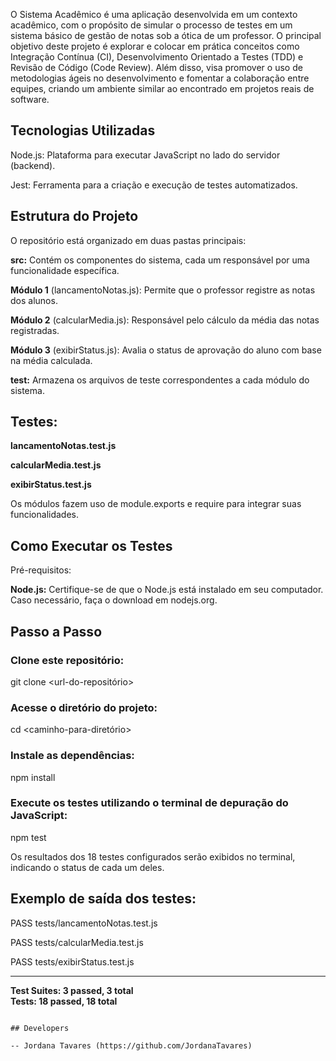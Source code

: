 O Sistema Acadêmico é uma aplicação desenvolvida em um contexto acadêmico, com o propósito de simular o processo
de testes em um sistema básico de gestão de notas sob a ótica de um professor. O principal objetivo deste projeto
é explorar e colocar em prática conceitos como Integração Contínua (CI), Desenvolvimento Orientado a Testes (TDD)
e Revisão de Código (Code Review). Além disso, visa promover o uso de metodologias ágeis no desenvolvimento e 
fomentar a colaboração entre equipes, criando um ambiente similar ao encontrado em projetos reais de software.

## Tecnologias Utilizadas

Node.js: Plataforma para executar JavaScript no lado do servidor (backend).

Jest: Ferramenta para a criação e execução de testes automatizados.

## Estrutura do Projeto
O repositório está organizado em duas pastas principais:

**src:** Contém os componentes do sistema, cada um responsável por uma funcionalidade específica.


**Módulo 1** (lancamentoNotas.js): Permite que o professor registre as notas dos alunos.

**Módulo 2** (calcularMedia.js): Responsável pelo cálculo da média das notas registradas.

**Módulo 3** (exibirStatus.js): Avalia o status de aprovação do aluno com base na média calculada.

**test:** Armazena os arquivos de teste correspondentes a cada módulo do sistema.

## Testes:

**lancamentoNotas.test.js**

**calcularMedia.test.js**

**exibirStatus.test.js**

Os módulos fazem uso de module.exports e require para integrar suas funcionalidades.

## Como Executar os Testes
Pré-requisitos:

**Node.js:** Certifique-se de que o Node.js está instalado em seu computador. Caso necessário, faça o download em nodejs.org.

## Passo a Passo

### Clone este repositório:


git clone <url-do-repositório> 

### Acesse o diretório do projeto:

cd <caminho-para-diretório>  

### Instale as dependências:


npm install  

### Execute os testes utilizando o terminal de depuração do JavaScript:

npm test  

Os resultados dos 18 testes configurados serão exibidos no terminal, indicando o status de cada um deles.

## Exemplo de saída dos testes:

PASS  tests/lancamentoNotas.test.js   

PASS  tests/calcularMedia.test.js 

PASS  tests/exibirStatus.test.js 

------------------------------  
**Test Suites: 3 passed, 3 total**  
**Tests:       18 passed, 18 total**
```

## Developers

-- Jordana Tavares (https://github.com/JordanaTavares) 

